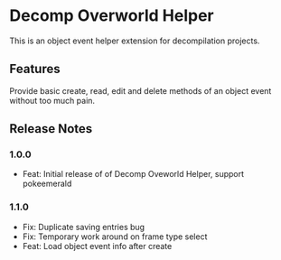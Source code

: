 # Decomp Overworld Helper
This is an object event helper extension for decompilation projects.

## Features
Provide basic create, read, edit and delete methods of an object event without too much pain.

## Release Notes
### 1.0.0

- Feat: Initial release of of Decomp Oveworld Helper, support pokeemerald

### 1.1.0

- Fix: Duplicate saving entries bug
- Fix: Temporary work around on frame type select
- Feat: Load object event info after create
